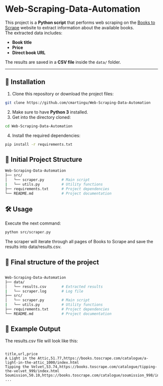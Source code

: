 # Web-Scraping-Data-Automation

This project is a **Python script** that performs web scraping on the [Books to Scrape](https://books.toscrape.com/) website to extract information about the available books.  
The extracted data includes:  

- **Book title**  
- **Price**  
- **Direct book URL**  

The results are saved in a **CSV file** inside the `data/` folder.

---

## 🚀 Installation

1. Clone this repository or download the project files:

```bash
git clone https://github.com/cmartingu/Web-Scraping-Data-Automation
```
2. Make sure to have **Python 3** installed.
3. Get into the directory cloned:
```bash
cd Web-Scraping-Data-Automation
```
4. Install the required dependencies:
```bash
pip install -r requirements.txt
```

## 📂 Initial Project Structure
```bash
Web-Scraping-Data-Automation
├── src/
│   └── scraper.py        # Main script
|   └── utils.py          # Utility functions
├── requirements.txt      # Project dependencies
└── README.md             # Project documentation
```

## 🛠️ Usage
Execute the next command:
```bash
python src/scraper.py
```
The scraper will iterate through all pages of Books to Scrape and save the results into data/results.csv.

## 📂 Final structure of the project
```bash

Web-Scraping-Data-Automation
├── data/
│   └── results.csv       # Extracted results
|   └── scraper.log       # Log file
├── src/
│   └── scraper.py        # Main script
|   └── utils.py          # Utility functions
├── requirements.txt      # Project dependencies
└── README.md             # Project documentation
```

## 📑 Example Output
The results.csv file will look like this:
```csv

title,url,price
A Light in the Attic,51.77,https://books.toscrape.com/catalogue/a-light-in-the-attic_1000/index.html
Tipping the Velvet,53.74,https://books.toscrape.com/catalogue/tipping-the-velvet_999/index.html
Soumission,50.10,https://books.toscrape.com/catalogue/soumission_998/index.html
...
```
